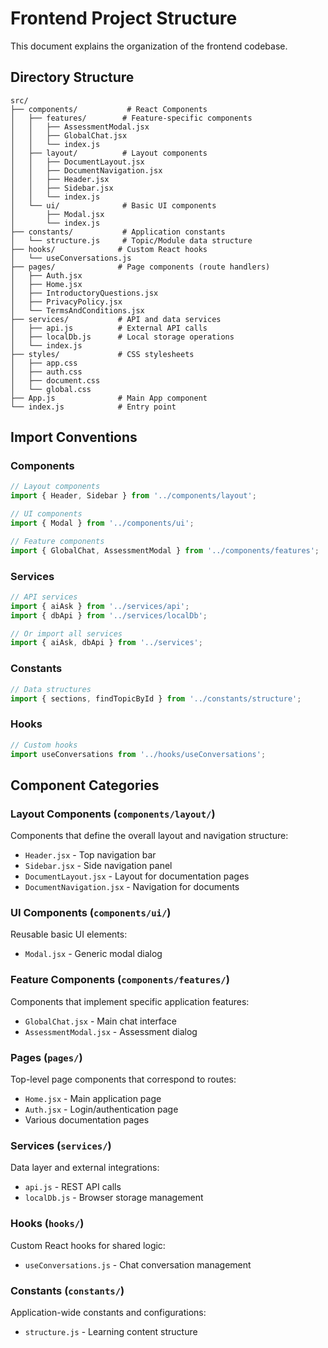 # Frontend Project Structure

This document explains the organization of the frontend codebase.

## Directory Structure

```
src/
├── components/           # React Components
│   ├── features/        # Feature-specific components
│   │   ├── AssessmentModal.jsx
│   │   ├── GlobalChat.jsx
│   │   └── index.js
│   ├── layout/          # Layout components
│   │   ├── DocumentLayout.jsx
│   │   ├── DocumentNavigation.jsx
│   │   ├── Header.jsx
│   │   ├── Sidebar.jsx
│   │   └── index.js
│   └── ui/              # Basic UI components
│       ├── Modal.jsx
│       └── index.js
├── constants/           # Application constants
│   └── structure.js     # Topic/Module data structure
├── hooks/              # Custom React hooks
│   └── useConversations.js
├── pages/              # Page components (route handlers)
│   ├── Auth.jsx
│   ├── Home.jsx
│   ├── IntroductoryQuestions.jsx
│   ├── PrivacyPolicy.jsx
│   └── TermsAndConditions.jsx
├── services/           # API and data services
│   ├── api.js          # External API calls
│   ├── localDb.js      # Local storage operations
│   └── index.js
├── styles/             # CSS stylesheets
│   ├── app.css
│   ├── auth.css
│   ├── document.css
│   └── global.css
├── App.js              # Main App component
└── index.js            # Entry point
```

## Import Conventions

### Components
```javascript
// Layout components
import { Header, Sidebar } from '../components/layout';

// UI components  
import { Modal } from '../components/ui';

// Feature components
import { GlobalChat, AssessmentModal } from '../components/features';
```

### Services
```javascript
// API services
import { aiAsk } from '../services/api';
import { dbApi } from '../services/localDb';

// Or import all services
import { aiAsk, dbApi } from '../services';
```

### Constants
```javascript
// Data structures
import { sections, findTopicById } from '../constants/structure';
```

### Hooks
```javascript
// Custom hooks
import useConversations from '../hooks/useConversations';
```

## Component Categories

### Layout Components (`components/layout/`)
Components that define the overall layout and navigation structure:
- `Header.jsx` - Top navigation bar
- `Sidebar.jsx` - Side navigation panel
- `DocumentLayout.jsx` - Layout for documentation pages
- `DocumentNavigation.jsx` - Navigation for documents

### UI Components (`components/ui/`)
Reusable basic UI elements:
- `Modal.jsx` - Generic modal dialog

### Feature Components (`components/features/`)
Components that implement specific application features:
- `GlobalChat.jsx` - Main chat interface
- `AssessmentModal.jsx` - Assessment dialog

### Pages (`pages/`)
Top-level page components that correspond to routes:
- `Home.jsx` - Main application page
- `Auth.jsx` - Login/authentication page
- Various documentation pages

### Services (`services/`)
Data layer and external integrations:
- `api.js` - REST API calls
- `localDb.js` - Browser storage management

### Hooks (`hooks/`)
Custom React hooks for shared logic:
- `useConversations.js` - Chat conversation management

### Constants (`constants/`)
Application-wide constants and configurations:
- `structure.js` - Learning content structure
